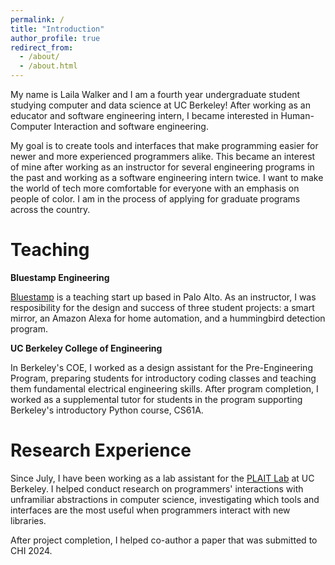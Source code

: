 ```yaml
---
permalink: /
title: "Introduction"
author_profile: true
redirect_from: 
  - /about/
  - /about.html
---
```


My name is Laila Walker and I am a fourth year undergraduate student studying computer  and data science at UC Berkeley! After working as an educator and software engineering intern, I became interested in Human-Computer Interaction and software engineering. 

My goal is to create tools and interfaces that make programming easier for newer and more experienced programmers alike. This became an interest of mine after working as an instructor for several engineering programs in the past and working as a software engineering intern twice. I want to make the world of tech more comfortable for everyone with an emphasis on people of color. I am in the process of applying for graduate programs across the country.

Teaching
======
**Bluestamp Engineering** 

[Bluestamp](https://bluestampengineering.com/) is a teaching start up based in Palo Alto. As an instructor, I was resposibility for the design and success of three student projects: a smart mirror, an Amazon Alexa for home automation, and a hummingbird detection program. 

**UC Berkeley College of Engineering**

In Berkeley's COE, I worked as a design assistant for the Pre-Engineering Program, preparing students for introductory coding classes and teaching them fundamental electrical engineering skills. After program completion, I worked as a supplemental tutor for students in the program supporting Berkeley's introductory Python course, CS61A.

Research Experience
======
Since July, I have been working as a lab assistant for the [PLAIT Lab](https://plait-lab.org/) at UC Berkeley. I helped conduct research on programmers' interactions with unframiliar abstractions in computer science, investigating which tools and interfaces are the most useful when programmers interact with new libraries.

After project completion, I helped co-author a paper that was submitted to CHI 2024.